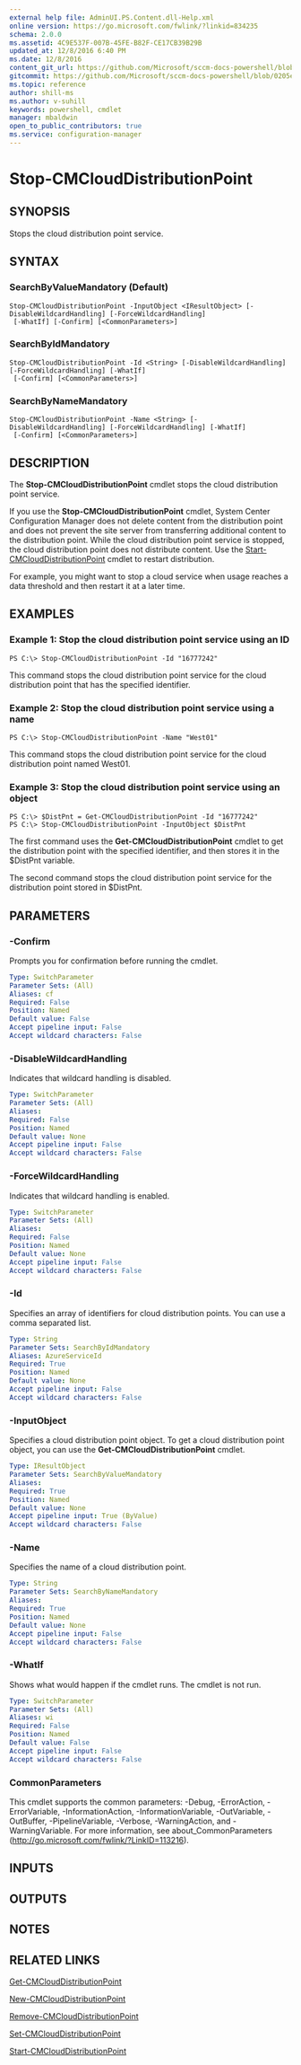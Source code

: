 ```yaml
---
external help file: AdminUI.PS.Content.dll-Help.xml
online version: https://go.microsoft.com/fwlink/?linkid=834235
schema: 2.0.0
ms.assetid: 4C9E537F-007B-45FE-B82F-CE17CB39B29B
updated_at: 12/8/2016 6:40 PM
ms.date: 12/8/2016
content_git_url: https://github.com/Microsoft/sccm-docs-powershell/blob/master/sccm-cmdlets/ConfigurationManager/vlatest/Stop-CMCloudDistributionPoint.md
gitcommit: https://github.com/Microsoft/sccm-docs-powershell/blob/0205e569abecf1b4e1b2b342947b87a3691b29a5/sccm-cmdlets/ConfigurationManager/vlatest/Stop-CMCloudDistributionPoint.md
ms.topic: reference
author: shill-ms
ms.author: v-suhill
keywords: powershell, cmdlet
manager: mbaldwin
open_to_public_contributors: true
ms.service: configuration-manager
---
```


# Stop-CMCloudDistributionPoint

## SYNOPSIS
Stops the cloud distribution point service.

## SYNTAX

### SearchByValueMandatory (Default)
```
Stop-CMCloudDistributionPoint -InputObject <IResultObject> [-DisableWildcardHandling] [-ForceWildcardHandling]
 [-WhatIf] [-Confirm] [<CommonParameters>]
```

### SearchByIdMandatory
```
Stop-CMCloudDistributionPoint -Id <String> [-DisableWildcardHandling] [-ForceWildcardHandling] [-WhatIf]
 [-Confirm] [<CommonParameters>]
```

### SearchByNameMandatory
```
Stop-CMCloudDistributionPoint -Name <String> [-DisableWildcardHandling] [-ForceWildcardHandling] [-WhatIf]
 [-Confirm] [<CommonParameters>]
```

## DESCRIPTION
The **Stop-CMCloudDistributionPoint** cmdlet stops the cloud distribution point service.

If you use the **Stop-CMCloudDistributionPoint** cmdlet, System Center Configuration Manager does not delete content from the distribution point and does not prevent the site server from transferring additional content to the distribution point.
While the cloud distribution point service is stopped, the cloud distribution point does not distribute content.
Use the [Start-CMCloudDistributionPoint](./Start-CMCloudDistributionPoint.md) cmdlet to restart distribution.

For example, you might want to stop a cloud service when usage reaches a data threshold and then restart it at a later time.

## EXAMPLES

### Example 1: Stop the cloud distribution point service using an ID
```
PS C:\> Stop-CMCloudDistributionPoint -Id "16777242"
```

This command stops the cloud distribution point service for the cloud distribution point that has the specified identifier.

### Example 2: Stop the cloud distribution point service using a name
```
PS C:\> Stop-CMCloudDistributionPoint -Name "West01"
```

This command stops the cloud distribution point service for the cloud distribution point named West01.

### Example 3: Stop the cloud distribution point service using an object
```
PS C:\> $DistPnt = Get-CMCloudDistributionPoint -Id "16777242"
PS C:\> Stop-CMCloudDistributionPoint -InputObject $DistPnt
```

The first command uses the **Get-CMCloudDistributionPoint** cmdlet to get the distribution point with the specified identifier, and then stores it in the $DistPnt variable.

The second command stops the cloud distribution point service for the distribution point stored in $DistPnt.

## PARAMETERS

### -Confirm
Prompts you for confirmation before running the cmdlet.

```yaml
Type: SwitchParameter
Parameter Sets: (All)
Aliases: cf
Required: False
Position: Named
Default value: False
Accept pipeline input: False
Accept wildcard characters: False
```

### -DisableWildcardHandling
Indicates that wildcard handling is disabled.

```yaml
Type: SwitchParameter
Parameter Sets: (All)
Aliases: 
Required: False
Position: Named
Default value: None
Accept pipeline input: False
Accept wildcard characters: False
```

### -ForceWildcardHandling
Indicates that wildcard handling is enabled.

```yaml
Type: SwitchParameter
Parameter Sets: (All)
Aliases: 
Required: False
Position: Named
Default value: None
Accept pipeline input: False
Accept wildcard characters: False
```

### -Id
Specifies an array of identifiers for cloud distribution points.
You can use a comma separated list.

```yaml
Type: String
Parameter Sets: SearchByIdMandatory
Aliases: AzureServiceId
Required: True
Position: Named
Default value: None
Accept pipeline input: False
Accept wildcard characters: False
```

### -InputObject
Specifies a cloud distribution point object.
To get a cloud distribution point object, you can use the **Get-CMCloudDistributionPoint** cmdlet.

```yaml
Type: IResultObject
Parameter Sets: SearchByValueMandatory
Aliases: 
Required: True
Position: Named
Default value: None
Accept pipeline input: True (ByValue)
Accept wildcard characters: False
```

### -Name
Specifies the name of a cloud distribution point.

```yaml
Type: String
Parameter Sets: SearchByNameMandatory
Aliases: 
Required: True
Position: Named
Default value: None
Accept pipeline input: False
Accept wildcard characters: False
```

### -WhatIf
Shows what would happen if the cmdlet runs.
The cmdlet is not run.

```yaml
Type: SwitchParameter
Parameter Sets: (All)
Aliases: wi
Required: False
Position: Named
Default value: False
Accept pipeline input: False
Accept wildcard characters: False
```

### CommonParameters
This cmdlet supports the common parameters: -Debug, -ErrorAction, -ErrorVariable, -InformationAction, -InformationVariable, -OutVariable, -OutBuffer, -PipelineVariable, -Verbose, -WarningAction, and -WarningVariable. For more information, see about_CommonParameters (http://go.microsoft.com/fwlink/?LinkID=113216).

## INPUTS

## OUTPUTS

## NOTES

## RELATED LINKS

[Get-CMCloudDistributionPoint](xref:ConfigurationManager/vlatest/Get-CMCloudDistributionPoint.md)

[New-CMCloudDistributionPoint](xref:ConfigurationManager/vlatest/New-CMCloudDistributionPoint.md)

[Remove-CMCloudDistributionPoint](xref:ConfigurationManager/vlatest/Remove-CMCloudDistributionPoint.md)

[Set-CMCloudDistributionPoint](xref:ConfigurationManager/vlatest/Set-CMCloudDistributionPoint.md)

[Start-CMCloudDistributionPoint](xref:ConfigurationManager/vlatest/Start-CMCloudDistributionPoint.md)
